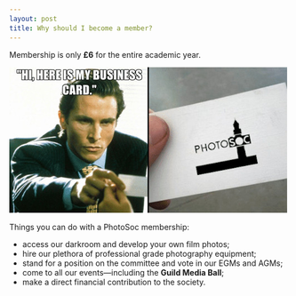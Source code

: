 ```yaml
---
layout: post
title: Why should I become a member?
---
```


Membership is only **£6** for the entire academic year.

![](/assets/post-images/photosoc-business-card.jpg)

Things you can do with a PhotoSoc membership:

* access our darkroom and develop your own film photos;
* hire our plethora of professional grade photography equipment;
* stand for a position on the committee and vote in our EGMs and AGMs;
* come to all our events—including the **Guild Media Ball**;
* make a direct financial contribution to the society.
